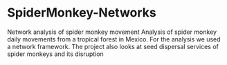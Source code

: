 # SpiderMonkey-Networks
Network analysis of spider monkey movement
Analysis of spider monkey daily movements from a tropical forest in Mexico. For the analysis we used a network framework. The project also looks at seed dispersal services of spider monkeys and its disruption
